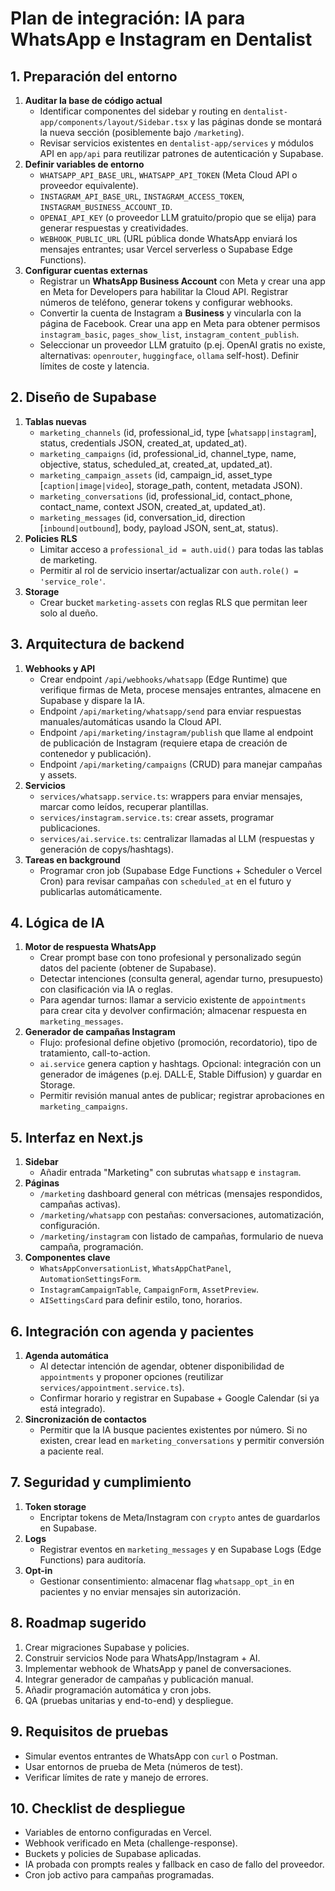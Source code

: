 # Plan de integración: IA para WhatsApp e Instagram en Dentalist

## 1. Preparación del entorno
1. **Auditar la base de código actual**
   - Identificar componentes del sidebar y routing en `dentalist-app/components/layout/Sidebar.tsx` y las páginas donde se montará la nueva sección (posiblemente bajo `/marketing`).
   - Revisar servicios existentes en `dentalist-app/services` y módulos API en `app/api` para reutilizar patrones de autenticación y Supabase.
2. **Definir variables de entorno**
   - `WHATSAPP_API_BASE_URL`, `WHATSAPP_API_TOKEN` (Meta Cloud API o proveedor equivalente).
   - `INSTAGRAM_API_BASE_URL`, `INSTAGRAM_ACCESS_TOKEN`, `INSTAGRAM_BUSINESS_ACCOUNT_ID`.
   - `OPENAI_API_KEY` (o proveedor LLM gratuito/propio que se elija) para generar respuestas y creatividades.
   - `WEBHOOK_PUBLIC_URL` (URL pública donde WhatsApp enviará los mensajes entrantes; usar Vercel serverless o Supabase Edge Functions).
3. **Configurar cuentas externas**
   - Registrar un **WhatsApp Business Account** con Meta y crear una app en Meta for Developers para habilitar la Cloud API. Registrar números de teléfono, generar tokens y configurar webhooks.
   - Convertir la cuenta de Instagram a **Business** y vincularla con la página de Facebook. Crear una app en Meta para obtener permisos `instagram_basic`, `pages_show_list`, `instagram_content_publish`.
   - Seleccionar un proveedor LLM gratuito (p.ej. OpenAI gratis no existe, alternativas: `openrouter`, `huggingface`, `ollama` self-host). Definir límites de coste y latencia.

## 2. Diseño de Supabase
1. **Tablas nuevas**
   - `marketing_channels` (id, professional_id, type [`whatsapp|instagram`], status, credentials JSON, created_at, updated_at).
   - `marketing_campaigns` (id, professional_id, channel_type, name, objective, status, scheduled_at, created_at, updated_at).
   - `marketing_campaign_assets` (id, campaign_id, asset_type [`caption|image|video`], storage_path, content, metadata JSON).
   - `marketing_conversations` (id, professional_id, contact_phone, contact_name, context JSON, created_at, updated_at).
   - `marketing_messages` (id, conversation_id, direction [`inbound|outbound`], body, payload JSON, sent_at, status).
2. **Policies RLS**
   - Limitar acceso a `professional_id = auth.uid()` para todas las tablas de marketing.
   - Permitir al rol de servicio insertar/actualizar con `auth.role() = 'service_role'`.
3. **Storage**
   - Crear bucket `marketing-assets` con reglas RLS que permitan leer solo al dueño.

## 3. Arquitectura de backend
1. **Webhooks y API**
   - Crear endpoint `/api/webhooks/whatsapp` (Edge Runtime) que verifique firmas de Meta, procese mensajes entrantes, almacene en Supabase y dispare la IA.
   - Endpoint `/api/marketing/whatsapp/send` para enviar respuestas manuales/automáticas usando la Cloud API.
   - Endpoint `/api/marketing/instagram/publish` que llame al endpoint de publicación de Instagram (requiere etapa de creación de contenedor y publicación).
   - Endpoint `/api/marketing/campaigns` (CRUD) para manejar campañas y assets.
2. **Servicios**
   - `services/whatsapp.service.ts`: wrappers para enviar mensajes, marcar como leídos, recuperar plantillas.
   - `services/instagram.service.ts`: crear assets, programar publicaciones.
   - `services/ai.service.ts`: centralizar llamadas al LLM (respuestas y generación de copys/hashtags).
3. **Tareas en background**
   - Programar cron job (Supabase Edge Functions + Scheduler o Vercel Cron) para revisar campañas con `scheduled_at` en el futuro y publicarlas automáticamente.

## 4. Lógica de IA
1. **Motor de respuesta WhatsApp**
   - Crear prompt base con tono profesional y personalizado según datos del paciente (obtener de Supabase).
   - Detectar intenciones (consulta general, agendar turno, presupuesto) con clasificación via IA o reglas.
   - Para agendar turnos: llamar a servicio existente de `appointments` para crear cita y devolver confirmación; almacenar respuesta en `marketing_messages`.
2. **Generador de campañas Instagram**
   - Flujo: profesional define objetivo (promoción, recordatorio), tipo de tratamiento, call-to-action.
   - `ai.service` genera caption y hashtags. Opcional: integración con un generador de imágenes (p.ej. DALL·E, Stable Diffusion) y guardar en Storage.
   - Permitir revisión manual antes de publicar; registrar aprobaciones en `marketing_campaigns`.

## 5. Interfaz en Next.js
1. **Sidebar**
   - Añadir entrada "Marketing" con subrutas `whatsapp` e `instagram`.
2. **Páginas**
   - `/marketing` dashboard general con métricas (mensajes respondidos, campañas activas).
   - `/marketing/whatsapp` con pestañas: conversaciones, automatización, configuración.
   - `/marketing/instagram` con listado de campañas, formulario de nueva campaña, programación.
3. **Componentes clave**
   - `WhatsAppConversationList`, `WhatsAppChatPanel`, `AutomationSettingsForm`.
   - `InstagramCampaignTable`, `CampaignForm`, `AssetPreview`.
   - `AISettingsCard` para definir estilo, tono, horarios.

## 6. Integración con agenda y pacientes
1. **Agenda automática**
   - Al detectar intención de agendar, obtener disponibilidad de `appointments` y proponer opciones (reutilizar `services/appointment.service.ts`).
   - Confirmar horario y registrar en Supabase + Google Calendar (si ya está integrado).
2. **Sincronización de contactos**
   - Permitir que la IA busque pacientes existentes por número. Si no existen, crear lead en `marketing_conversations` y permitir conversión a paciente real.

## 7. Seguridad y cumplimiento
1. **Token storage**
   - Encriptar tokens de Meta/Instagram con `crypto` antes de guardarlos en Supabase.
2. **Logs**
   - Registrar eventos en `marketing_messages` y en Supabase Logs (Edge Functions) para auditoría.
3. **Opt-in**
   - Gestionar consentimiento: almacenar flag `whatsapp_opt_in` en pacientes y no enviar mensajes sin autorización.

## 8. Roadmap sugerido
1. Crear migraciones Supabase y policies.
2. Construir servicios Node para WhatsApp/Instagram + AI.
3. Implementar webhook de WhatsApp y panel de conversaciones.
4. Integrar generador de campañas y publicación manual.
5. Añadir programación automática y cron jobs.
6. QA (pruebas unitarias y end-to-end) y despliegue.

## 9. Requisitos de pruebas
- Simular eventos entrantes de WhatsApp con `curl` o Postman.
- Usar entornos de prueba de Meta (números de test).
- Verificar límites de rate y manejo de errores.

## 10. Checklist de despliegue
- Variables de entorno configuradas en Vercel.
- Webhook verificado en Meta (challenge-response).
- Buckets y policies de Supabase aplicadas.
- IA probada con prompts reales y fallback en caso de fallo del proveedor.
- Cron job activo para campañas programadas.

